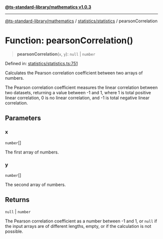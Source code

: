 [**@ts-standard-library/mathematics v1.0.3**](../../../README.md)

***

[@ts-standard-library/mathematics](../../../README.md) / [statistics/statistics](../README.md) / pearsonCorrelation

# Function: pearsonCorrelation()

> **pearsonCorrelation**(`x`, `y`): `null` \| `number`

Defined in: [statistics/statistics.ts:751](https://github.com/gabaudette/ts-stdlib/blob/be448e6a9d9c20c6c2f27f6550ce4e65fc8c9b89/packages/mathematics/src/statistics/statistics.ts#L751)

Calculates the Pearson correlation coefficient between two arrays of numbers.

The Pearson correlation coefficient measures the linear correlation between two datasets,
returning a value between -1 and 1, where 1 is total positive linear correlation,
0 is no linear correlation, and -1 is total negative linear correlation.

## Parameters

### x

`number`[]

The first array of numbers.

### y

`number`[]

The second array of numbers.

## Returns

`null` \| `number`

The Pearson correlation coefficient as a number between -1 and 1,
         or `null` if the input arrays are of different lengths, empty, or if the calculation is not possible.
